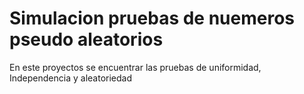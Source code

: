 # Simulacion pruebas de nuemeros pseudo aleatorios

En este proyectos se encuentrar las pruebas de uniformidad, Independencia y aleatoriedad
